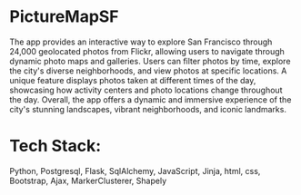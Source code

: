 # PictureMapSF

The app provides an interactive way to explore San Francisco through 24,000 geolocated photos from Flickr, allowing users to navigate through dynamic photo maps and galleries. Users can filter photos by time, explore the city's diverse neighborhoods, and view photos at specific locations. A unique feature displays photos taken at different times of the day, showcasing how activity centers and photo locations change throughout the day. Overall, the app offers a dynamic and immersive experience of the city's stunning landscapes, vibrant neighborhoods, and iconic landmarks.


# Tech Stack: 
Python, Postgresql, Flask, SqlAlchemy, JavaScript,  Jinja, html, css, Bootstrap, Ajax, MarkerClusterer, Shapely

